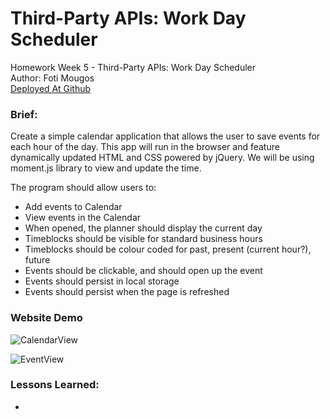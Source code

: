 # Third-Party APIs: Work Day Scheduler
Homework Week 5 - Third-Party APIs: Work Day Scheduler<br>
Author: Foti Mougos<br>
[Deployed At Github](https://foteye.github.io/Wk5-API-DayPlanner-FotiMougos/ "Deployed at Github")

### Brief:
Create a simple calendar application that allows the user to save events for each hour of the day. This app will run in the browser and feature dynamically updated HTML and CSS powered by jQuery. We will be using moment.js library to view and update the time.

The program should allow users to:
* Add events to Calendar
* View events in the Calendar
* When opened, the planner should display the current day
* Timeblocks should be visible for standard business hours
* Timeblocks should be colour coded for past, present (current hour?), future
* Events should be clickable, and should open up the event
* Events should persist in local storage
* Events should persist when the page is refreshed

### Website Demo
![CalendarView](assets/images/ "Calendar View")

![EventView](assets/images/ "Event View")

### Lessons Learned:

  * 